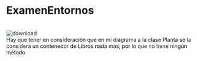 # ExamenEntornos
\
![download](https://github.com/Marcgb2003/ExamenEntornos/assets/122601138/a8596544-e8cd-4f34-a495-9d65c24607f7)
\
Hay que tener en consideración que en mi diagrama a la clase Planta se la considera un contenedor de Libros nada más, por lo que no tiene ningún método

